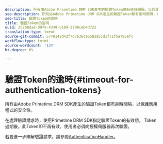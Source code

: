 ```yaml
---
description: 所有由Adobe Primetime DRM SDK產生的驗證Token都有逾時間隔，以保護應用程式的安全性。
seo-description: 所有由Adobe Primetime DRM SDK產生的驗證Token都有逾時間隔，以保護應用程式的安全性。
seo-title: 驗證Token的逾時
title: 驗證Token的逾時
uuid: 2c2b0dad-0979-4d49-b109-2700ceb4d722
translation-type: tm+mt
source-git-commit: 5749142d42f7d7b36c96592955d1f71f6a7956fc
workflow-type: tm+mt
source-wordcount: '134'
ht-degree: 0%

---
```



# 驗證Token的逾時{#timeout-for-authentication-tokens}

所有由Adobe Primetime DRM SDK產生的驗證Token都有逾時間隔，以保護應用程式的安全性。

在處理驗證請求時，使用Primetime DRM SDK指定驗證Token的有效期。 Token過期後，此Token即不再有效，使用者必須向授權伺服器再次驗證。

若要進一步瞭解驗證請求，請參閱[AuthenticationHandler](https://help.adobe.com/en_US/primetime/api/drm-apis/server/javadocs-flashaccess-pro/com/adobe/flashaccess/sdk/protocol/authentication/AuthenticationHandler.html)。
